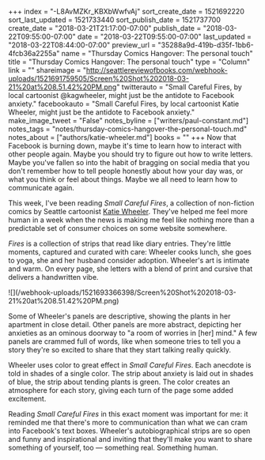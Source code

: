 +++
index = "-L8AvMZKr_KBXbWwfvAj"
sort_create_date = 1521692220
sort_last_updated = 1521733440
sort_publish_date = 1521737700
create_date = "2018-03-21T21:17:00-07:00"
publish_date = "2018-03-22T09:55:00-07:00"
date = "2018-03-22T09:55:00-07:00"
last_updated = "2018-03-22T08:44:00-07:00"
preview_url = "35288a9d-419b-d35f-1bb6-4fcb36a2255a"
name = "Thursday Comics Hangover: The personal touch"
title = "Thursday Comics Hangover: The personal touch"
type = "Column"
link = ""
shareimage = "http://seattlereviewofbooks.com/webhook-uploads/1521691759505/Screen%20Shot%202018-03-21%20at%208.51.42%20PM.png"
twitterauto = "Small Careful Fires, by local cartoonist @kagwheeler, might just be the antidote to Facebook anxiety."
facebookauto = "Small Careful Fires, by local cartoonist Katie Wheeler, might just be the antidote to Facebook anxiety."
make_image_tweet = "False"
notes_byline = ["writers/paul-constant.md"]
notes_tags = "notes/thursday-comics-hangover-the-personal-touch.md"
notes_about = ["authors/katie-wheeler.md"]
books = ""
+++
Now that Facebook is burning down, maybe it's time to learn how to interact with other people again. Maybe you should try to figure out how to write letters. Maybe you've fallen so into the habit of bragging on social media that you don't remember how to tell people honestly about how your day was, or what you think or feel about things. Maybe we all need to learn how to communicate again.

This week, I've been reading *Small Careful Fires*, a collection of non-fiction comics by Seattle cartoonist [Katie Wheeler](https://www.katiewheelerart.com/). They've helped me feel more human in a week when the news is making me feel like nothing more than a predictable set of consumer choices on some website somewhere.

*Fires* is a collection of strips that read like diary entries. They're little moments, captured and curated with care: Wheeler cooks lunch, she goes to yoga, she and her husband consider adoption. Wheeler's art is intimate and warm. On every page, she letters with a blend of print and cursive that delivers a handwritten vibe. 

<p class="image">![](/webhook-uploads/1521693366398/Screen%20Shot%202018-03-21%20at%208.51.42%20PM.png)</p>

Some of Wheeler's panels are descriptive, showing the plants in her apartment in close detail. Other panels are more abstract, depicting her anxieties as an ominous doorway to "a room of worries in [her] mind." A few panels are crammed full of words, like when someone tries to tell you a story they're so excited to share that they start talking really quickly.

Wheeler uses color to great effect in *Small Careful Fires*. Each anecdote is told in shades of a single color. The strip about anxiety is laid out in shades of blue, the strip about tending plants is green. The color creates an atmosphere for each story, giving each turn of the page some added excitement. 

Reading *Small Careful Fires* in this exact moment was important for me: it reminded me that there's more to communication than what we can cram into Facebook's text boxes. Wheeler's autobiographical strips are so open and funny and inspirational and inviting that they'll make you want to share something of yourself, too — something real. Something human.